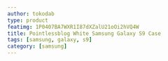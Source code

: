 ```yaml
---
author: tokodab
type: product
featimg: 1P0407BA7WXR1I87dXZalU21oOi2hVQ4W
title: Pointlessblog White Samsung Galaxy S9 Case
tags: [samsung, galaxy, s9]
category: [samsung]
---
```

